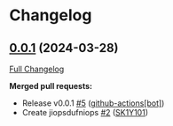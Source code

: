 # Changelog

## [0.0.1](https://github.com/SK1Y101/test/tree/0.0.1) (2024-03-28)

[Full Changelog](https://github.com/SK1Y101/test/compare/759278b8143e0ccea99aefb113e06788a4977368...0.0.1)

**Merged pull requests:**

- Release v0.0.1 [\#5](https://github.com/SK1Y101/test/pull/5) ([github-actions[bot]](https://github.com/apps/github-actions))
- Create jiopsdufniops [\#2](https://github.com/SK1Y101/test/pull/2) ([SK1Y101](https://github.com/SK1Y101))



